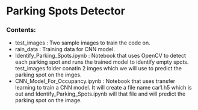 # Parking Spots Detector

### Contents:
* test_images : Two sample images to train the code on.
* rain_data : Training data for CNN model.
* Identify_Parking_Spots.ipynb : Notebook that uses OpenCV to detect each parking spot and runs the trained model to identify empty spots. test_images folder conatin 2 imges which we will use to predict the parking spot on the imges.
* CNN_Model_For_Occupancy.ipynb : Notebook that uses transfer learning to train a CNN model. It will create a file name car1.h5 which is out and Identify_Parking_Spots.ipynb will that file and will predict the parking spot on the image.
